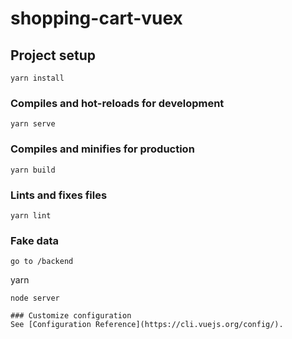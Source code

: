# shopping-cart-vuex

## Project setup
```
yarn install
```

### Compiles and hot-reloads for development
```
yarn serve
```

### Compiles and minifies for production
```
yarn build
```

### Lints and fixes files
```
yarn lint
```

### Fake data 
```
go to /backend
```
yarn
```
node server

### Customize configuration
See [Configuration Reference](https://cli.vuejs.org/config/).
